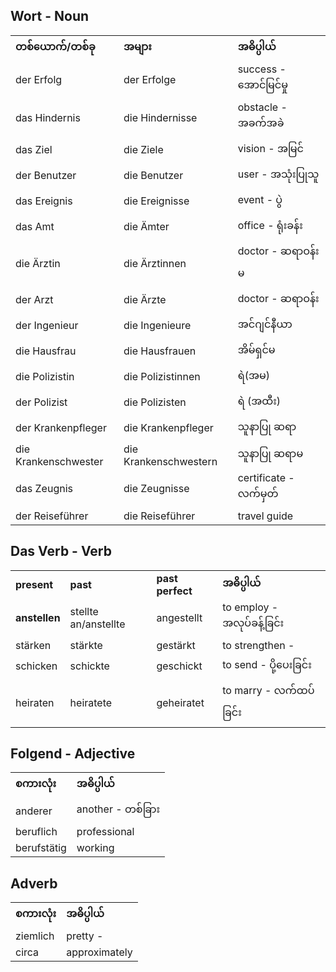 Wort - Noun
---

|   |   |    |
|---|---|---|
| **တစ်ယောက်/တစ်ခု** | **အများ** | **အဓိပ္ပါယ်** |
| der Erfolg | der Erfolge | success - အောင်မြင်မှု |
| das Hindernis | die Hindernisse | obstacle - အခက်အခဲ |
| das Ziel | die Ziele | vision - အမြင်
| der Benutzer | die Benutzer | user - အသုံးပြုသူ
| das Ereignis | die Ereignisse | event  - ပွဲ
| das Amt | die Ämter | office - ရုံးခန်း
| die Ärztin | die Ärztinnen | doctor - ဆရာဝန်းမ
|  der Arzt | die Ärzte | doctor - ဆရာဝန်း 
| der Ingenieur | die Ingenieure | အင်ဂျင်နီယာ
| die Hausfrau | die Hausfrauen | အိမ်ရှင်မ
| die Polizistin | die Polizistinnen |  ရဲ(အမ)
| der Polizist | die Polizisten | ရဲ (အထီး)
| der Krankenpfleger | die Krankenpfleger |  သူနာပြု ဆရာ
| die Krankenschwester | die Krankenschwestern |   သူနာပြု ဆရာမ
| das Zeugnis | die Zeugnisse| certificate - လက်မှတ်
| der Reiseführer | die Reiseführer | travel guide 




Das Verb - Verb
---

|   |   |   |  |
|---|---|---|---|
| **present** | **past** | **past perfect** |**အဓိပ္ပါယ်** |
| **anstellen** | stellte an/anstellte | angestellt | to employ - အလုပ်ခန့်ခြင်း
| stärken | stärkte | gestärkt | to strengthen - 
| schicken | schickte | geschickt | to send - ပို့ပေးခြင်း
| heiraten | heiratete | geheiratet| to marry - လက်ထပ်ခြင်း





Folgend - Adjective
---
|   |   | 
|---|---|
|  **စကားလုံး** | **အဓိပ္ပါယ်**   | 
| anderer | another - တစ်ခြား
| beruflich | professional |
| berufstätig | working |



Adverb
---
|   |   | 
|---|---|
|  **စကားလုံး** | **အဓိပ္ပါယ်**   | 
| ziemlich | pretty  - |
| circa | approximately |
